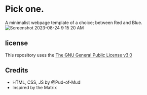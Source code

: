 # Pick one.
A minimalist webpage template of a choice; between Red and Blue. 
![Screenshot 2023-08-24 9 15 20 AM](https://github.com/Pud-of-Mud/Pick-one/assets/109466200/d0c4cd43-be5e-4b18-9fac-78e01296c309)

## license
This repository uses the [The GNU General Public License v3.0](https://www.gnu.org/licenses/gpl-3.0.en.html) 

## Credits
* HTML, CSS, JS by @Pud-of-Mud
* Inspired by the Matrix

